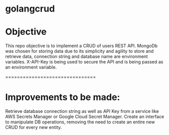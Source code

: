 # golangcrud
# Objective
This repo objective is to implement a CRUD of users REST API.
MongoDb was chosen for storing data due to its simplicity and agility to store and retrieve data, connection string and database name are environment variables.
X-API-Key is being used to secure the API and is being passed as an environment variable.

===============================
# Improvements to be made:
Retrieve database connection string as well as API Key from a service like AWS Secrets Manager or Google Cloud Secret Manager.
Create an interface to manipulate DB operations, removing the need to create an entire new CRUD for every new entity.
